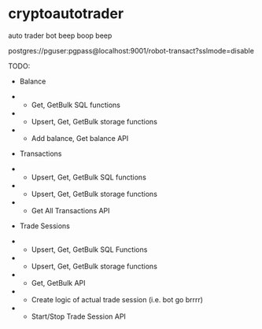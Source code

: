 # cryptoautotrader
auto trader bot beep boop beep

postgres://pguser:pgpass@localhost:9001/robot-transact?sslmode=disable

TODO:
- Balance
- - Get, GetBulk SQL functions
- - Upsert, Get, GetBulk storage functions
- - Add balance, Get balance API

- Transactions
- - Upsert, Get, GetBulk SQL functions
- - Upsert, Get, GetBulk storage functions
- - Get All Transactions API

- Trade Sessions
- - Upsert, Get, GetBulk SQL Functions
- - Upsert, Get, GetBulk storage functions
- - Get, GetBulk API
- - Create logic of actual trade session (i.e. bot go brrrr)
- - Start/Stop Trade Session API



